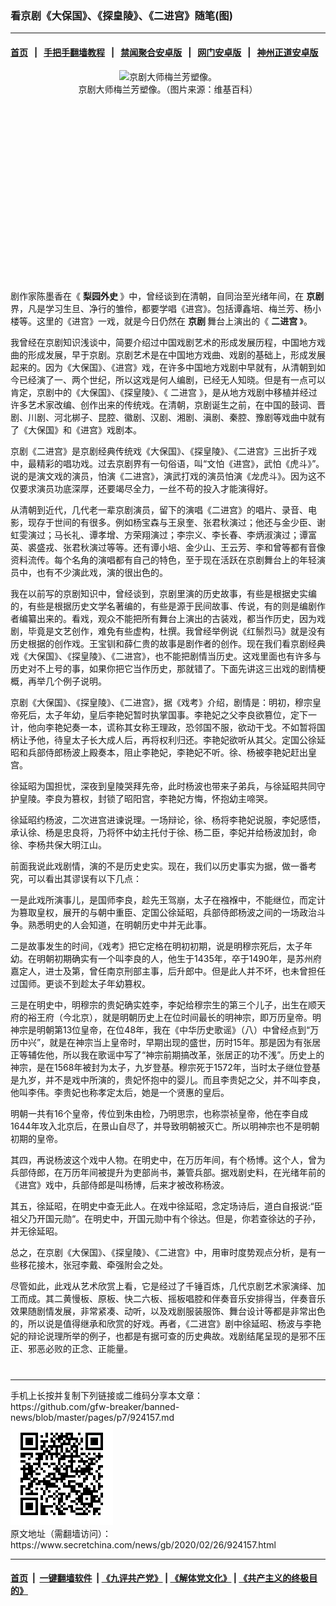### 看京剧《大保国》、《探皇陵》、《二进宫》随笔(图)
------------------------

#### [首页](https://github.com/gfw-breaker/banned-news/blob/master/README.md) &nbsp;&nbsp;|&nbsp;&nbsp; [手把手翻墙教程](https://github.com/gfw-breaker/guides/wiki) &nbsp;&nbsp;|&nbsp;&nbsp; [禁闻聚合安卓版](https://github.com/gfw-breaker/bn-android) &nbsp;&nbsp;|&nbsp;&nbsp; [网门安卓版](https://github.com/oGate2/oGate) &nbsp;&nbsp;|&nbsp;&nbsp; [神州正道安卓版](https://github.com/SzzdOgate/update) 



<div class="article_right" style="fone-color:#000">
 <p style="text-align:center">
  <img alt="京剧大师梅兰芳塑像。" src="http://img2.secretchina.com/pic/2019/11-8/p2557781a628774060-ss.jpg" style="height:338px; width:600px"/>
  <br>
   京剧大师梅兰芳塑像。（图片来源：维基百科）
   <span id="hideid" name="hideid" style="color:red;display:none;">
    <span href="https://www.secretchina.com">
    </span>
   </span>
  </br>
 </p>
 <div id="txt-mid1-t21-2017">
  <ins class="adsbygoogle" data-ad-client="ca-pub-1276641434651360" data-ad-slot="2451032099" style="display:inline-block;width:336px;height:280px">
  </ins>
  <div id="SC-22xxx">
  </div>
 </div>
 <p>
  剧作家陈墨香在《
  <strong>
   梨园外史
  </strong>
  》中，曾经谈到在清朝，自同治至光绪年间，在
  <strong>
   <span href="https://www.secretchina.com/news/gb/tag/京剧" target="_blank">
    京剧
   </span>
  </strong>
  界，凡是学习生旦、净行的雏伶，都要学唱《进宫》。包括谭鑫培、梅兰芳、杨小楼等。这里的《进宫》一戏，就是今日仍然在
  <strong>
   京剧
  </strong>
  舞台上演出的《
  <strong>
   二进宫
  </strong>
  》。
  <span id="hideid" name="hideid" style="color:red;display:none;">
   <span href="https://www.secretchina.com">
   </span>
  </span>
 </p>
 <p>
  我曾经在京剧知识浅谈中，简要介绍过中国戏剧艺术的形成发展历程，中国地方戏曲的形成发展，早于京剧。京剧艺术是在中国地方戏曲、戏剧的基础上，形成发展起来的。因为《大保国》、《进宫》戏，在许多中国地方戏剧中早就有，从清朝到如今已经演了一、两个世纪，所以这戏是何人编剧，已经无人知晓。但是有一点可以肯定，京剧中的《大保国》、《探皇陵》、《
  <span href="https://www.secretchina.com/news/gb/tag/二进宫" target="_blank">
   二进宫
  </span>
  》，是从地方戏剧中移植并经过许多艺术家改编、创作出来的传统戏。在清朝，京剧诞生之前，在中国的鼓词、晋剧、川剧、河北梆子、昆腔、徽剧、汉剧、湘剧、滇剧、秦腔、豫剧等戏曲中就有了《大保国》和《进宫》戏剧本。
 </p>
 <p>
  京剧《二进宫》是京剧经典传统戏《大保国》、《探皇陵》、《二进宫》三出折子戏中，最精彩的唱功戏。过去京剧界有一句俗语，叫“文怕《进宫》，武怕《虎斗》”。说的是演文戏的演员，怕演《二进宫》，演武打戏的演员怕演《龙虎斗》。因为这不仅要求演员功底深厚，还要竭尽全力，一丝不苟的投入才能演得好。
 </p>
 <p>
  从清朝到近代，几代老一辈京剧演员，留下的演唱《二进宫》的唱片、录音、电影，现存于世间的有很多。例如杨宝森与王泉奎、张君秋演过；他还与金少臣、谢虹雯演过；马长礼、谭孝增、方荣翔演过；李宗义、李长春、李炳淑演过；谭富英、裘盛戎、张君秋演过等等。还有谭小培、金少山、王云芳、李和曾等都有音像资料流传。每个名角的演唱都有自己的特色，至于现在活跃在京剧舞台上的年轻演员中，也有不少演此戏，演的很出色的。
 </p>
 <p>
  我在以前写的京剧知识中，曾经谈到，京剧里演的历史故事，有些是根据史实编的，有些是根据历史文学名著编的，有些是源于民间故事、传说，有的则是编剧作者编纂出来的。看戏，观众不能把所有舞台上演出的古装戏，都当作历史，因为戏剧，毕竟是文艺创作，难免有些虚构，杜撰。我曾经举例说《红鬃烈马》就是没有历史根据的创作戏。王宝钏和薛仁贵的故事是剧作者的创作。现在我们看京剧经典戏《大保国》、《探皇陵》、《二进宫》，也不能把剧情当历史。这戏里面也有许多与历史对不上号的事，如果你把它当作历史，那就错了。下面先讲这三出戏的剧情梗概，再举几个例子说明。
 </p>
 <p>
  京剧《大保国》、《探皇陵》、《二进宫》，据《戏考》介绍，剧情是：明初，穆宗皇帝死后，太子年幼，皇后李艳妃暂时执掌国事。李艳妃之父李良欲篡位，定下一计，他向李艳妃奏一本，谎称其女称王理政，恐邻国不服，欲动干戈。不如暂将国柄让予他，待皇太子长大成人后，再将权利归还。李艳妃欲听从其父。定国公徐延昭和兵部侍郎杨波上殿奏本，阻止李艳妃，李艳妃不听。徐、杨被李艳妃赶出皇宫。
 </p>
 <p>
  徐延昭为国担忧，深夜到皇陵哭拜先帝，此时杨波也带来子弟兵，与徐延昭共同守护皇陵。李良为篡权，封锁了昭阳宫，李艳妃方悔，怀抱幼主啼哭。
 </p>
 <p>
  徐延昭约杨波，二次进宫进谏说理。一场辩论，徐、杨将李艳妃说服，李妃感悟，承认徐、杨是忠良将，乃将怀中幼主托付于徐、杨二臣，李妃并给杨波加封，命徐、李杨共保大明江山。
 </p>
 <p>
  前面我说此戏剧情，演的不是历史史实。现在，我们以历史事实为据，做一番考究，可以看出其谬误有以下几点：
 </p>
 <p>
  一是此戏所演事儿，是国师李良，趁先王驾崩，太子在襁褓中，不能继位，而定计为篡取皇权，展开的与朝中重臣、定国公徐延昭，兵部侍郎杨波之间的一场政治斗争。熟悉明史的人会知道，在明朝历史中并无此事。
 </p>
 <p>
  二是故事发生的时间，《戏考》把它定格在明初初期，说是明穆宗死后，太子年幼。在明朝初期确实有一个叫李良的人，他生于1435年，卒于1490年，是苏州府嘉定人，进士及第，曾任南京刑部主事，后升郎中。但是此人并不坏，也未曾担任过国师。更谈不到趁太子年幼篡权。
 </p>
 <p>
  三是在明史中，明穆宗的贵妃确实姓李，李妃给穆宗生的第三个儿子，出生在顺天府的裕王府（今北京），就是明朝历史上在位时间最长的明神宗，即万历皇帝。明神宗是明朝第13位皇帝，在位48年，我在《中华历史歌谣》（八）中曾经点到“万历中兴”，就是在神宗当上皇帝时，早期出现的盛世，历时15年。那是因为有张居正等辅佐他，所以我在歌谣中写了“神宗前期搞改革，张居正的功不浅”。历史上的神宗，是在1568年被封为太子，九岁登基。穆宗死于1572年，当时太子继位登基是九岁，并不是戏中所演的，贵妃怀抱中的婴儿。而且李贵妃之父，并不叫李良，他叫李伟。李贵妃也称孝定太后，她是一个贤惠的皇后。
 </p>
 <p>
  明朝一共有16个皇帝，传位到朱由检，乃明思宗，也称崇祯皇帝，他在李自成1644年攻入北京后，在景山自尽了，并导致明朝被灭亡。所以明神宗也不是明朝初期的皇帝。
 </p>
 <p>
  其四，再说杨波这个戏中人物。在明史中，在万历年间，有个杨博。这个人，曾为兵部侍郎，在万历年间被提升为吏部尚书，兼管兵部。据戏剧史料，在光绪年前的《进宫》戏中，兵部侍郎是叫杨博，后来才被改称杨波。
 </p>
 <p>
  其五，徐延昭，在明史中查无此人。在戏中徐延昭，念定场诗后，道白自报说:“臣祖父乃开国元勋“。在明史中，开国元勋中有个徐达。但是，你若查徐达的子孙，并无徐延昭。
 </p>
 <p>
  总之，在京剧《大保国》、《探皇陵》、《二进宫》中，用审时度势观点分析，是有一些移花接木，张冠李戴、牵强附会之处。
 </p>
 <p>
  尽管如此，此戏从艺术欣赏上看，它是经过了千锤百炼，几代京剧艺术家演绎、加工而成。其二黄慢板、原板、快二六板、摇板唱腔和伴奏音乐安排得当，伴奏音乐效果随剧情发展，非常紧凑、动听，以及戏剧服装服饰、舞台设计等都是非常出色的，所以说是值得继承和欣赏的好戏。再者，《二进宫》剧中徐延昭、杨波与李艳妃的辩论说理所举的例子，也都是有据可查的历史典故。戏剧结尾呈现的是邪不压正、邪恶必败的正念、正能量。
  <center>
   <div>
    <div id="txt-mid2-t22-2017" style="display: block;  max-height: 351px;  overflow: hidden;">
     <div id="SC-21xxx">
     </div>
     <ins class="adsbygoogle" data-ad-client="ca-pub-1276641434651360" data-ad-format="auto" data-ad-slot="4301710469" data-full-width-responsive="true" style="display:block">
     </ins>
    </div>
   </div>
  </center>
  <div style="padding-top:12px;">
  </div>
 </p>
</div>

<hr/>
手机上长按并复制下列链接或二维码分享本文章：<br/>
https://github.com/gfw-breaker/banned-news/blob/master/pages/p7/924157.md <br/>
<a href='https://github.com/gfw-breaker/banned-news/blob/master/pages/p7/924157.md'><img src='https://github.com/gfw-breaker/banned-news/blob/master/pages/p7/924157.md.png'/></a> <br/>
原文地址（需翻墙访问）：https://www.secretchina.com/news/gb/2020/02/26/924157.html


------------------------
#### [首页](https://github.com/gfw-breaker/banned-news/blob/master/README.md) &nbsp;|&nbsp; [一键翻墙软件](https://github.com/gfw-breaker/nogfw/blob/master/README.md) &nbsp;| [《九评共产党》](https://github.com/gfw-breaker/9ping.md/blob/master/README.md#九评之一评共产党是什么) | [《解体党文化》](https://github.com/gfw-breaker/jtdwh.md/blob/master/README.md) | [《共产主义的终极目的》](https://github.com/gfw-breaker/gczydzjmd.md/blob/master/README.md)


<img src='http://gfw-breaker.win/banned-news/pages/p7/924157.md' width='0px' height='0px'/>